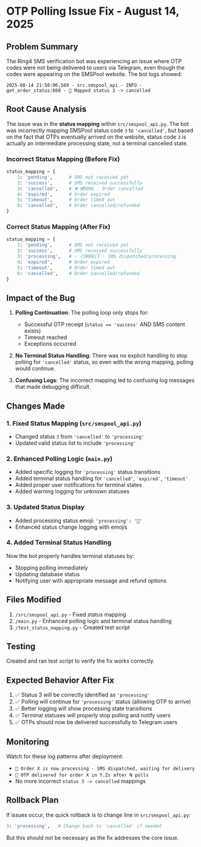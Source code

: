 # OTP Polling Issue Fix - August 14, 2025

## Problem Summary

The Ring4 SMS verification bot was experiencing an issue where OTP codes were not being delivered to users via Telegram, even though the codes were appearing on the SMSPool website. The bot logs showed:

```
2025-08-14 21:50:06,569 - src.smspool_api - INFO - get_order_status:660 - 🔄 Mapped status 3 -> cancelled
```

## Root Cause Analysis

The issue was in the **status mapping** within `src/smspool_api.py`. The bot was incorrectly mapping SMSPool status code `3` to `'cancelled'`, but based on the fact that OTPs eventually arrived on the website, status code `3` is actually an intermediate processing state, not a terminal cancelled state.

### Incorrect Status Mapping (Before Fix)

```python
status_mapping = {
    1: 'pending',      # SMS not received yet
    2: 'success',      # SMS received successfully
    3: 'cancelled',    # ❌ WRONG - Order cancelled
    4: 'expired',      # Order expired
    5: 'timeout',      # Order timed out
    6: 'cancelled',    # Order cancelled/refunded
}
```

### Correct Status Mapping (After Fix)

```python
status_mapping = {
    1: 'pending',      # SMS not received yet
    2: 'success',      # SMS received successfully
    3: 'processing',   # ✅ CORRECT - SMS dispatched/processing
    4: 'expired',      # Order expired
    5: 'timeout',      # Order timed out
    6: 'cancelled',    # Order cancelled/refunded
}
```

## Impact of the Bug

1. **Polling Continuation**: The polling loop only stops for:

   - Successful OTP receipt (`status == 'success'` AND SMS content exists)
   - Timeout reached
   - Exceptions occurred

2. **No Terminal Status Handling**: There was no explicit handling to stop polling for `'cancelled'` status, so even with the wrong mapping, polling would continue.

3. **Confusing Logs**: The incorrect mapping led to confusing log messages that made debugging difficult.

## Changes Made

### 1. Fixed Status Mapping (`src/smspool_api.py`)

- Changed status `3` from `'cancelled'` to `'processing'`
- Updated valid status list to include `'processing'`

### 2. Enhanced Polling Logic (`main.py`)

- Added specific logging for `'processing'` status transitions
- Added terminal status handling for `'cancelled'`, `'expired'`, `'timeout'`
- Added proper user notifications for terminal states
- Added warning logging for unknown statuses

### 3. Updated Status Display

- Added processing status emoji: `'processing': '🔄'`
- Enhanced status change logging with emojis

### 4. Added Terminal Status Handling

Now the bot properly handles terminal statuses by:

- Stopping polling immediately
- Updating database status
- Notifying user with appropriate message and refund options

## Files Modified

1. `/src/smspool_api.py` - Fixed status mapping
2. `/main.py` - Enhanced polling logic and terminal status handling
3. `/test_status_mapping.py` - Created test script

## Testing

Created and ran test script to verify the fix works correctly.

## Expected Behavior After Fix

1. ✅ Status 3 will be correctly identified as `'processing'`
2. ✅ Polling will continue for `'processing'` status (allowing OTP to arrive)
3. ✅ Better logging will show processing state transitions
4. ✅ Terminal statuses will properly stop polling and notify users
5. ✅ OTPs should now be delivered successfully to Telegram users

## Monitoring

Watch for these log patterns after deployment:

- `🔄 Order X is now processing - SMS dispatched, waiting for delivery`
- `🎯 OTP delivered for order X in Y.Zs after N polls`
- No more incorrect `status 3 -> cancelled` mappings

## Rollback Plan

If issues occur, the quick rollback is to change line in `src/smspool_api.py`:

```python
3: 'processing',   # Change back to 'cancelled' if needed
```

But this should not be necessary as the fix addresses the core issue.
